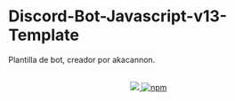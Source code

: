 # Discord-Bot-Javascript-v13-Template
Plantilla de bot, creador por akacannon.


<br>
<div align="center">
<a href="https://www.npmjs.com/package/create_discord_bot_v13">
<img src="https://img.shields.io/npm/v/create_discord_bot_v13?label=Version&logo=npm&style=for-the-badge">
</a>
<a href="https://www.npmjs.com/package/create_discord_bot_v13">
<img alt="npm" src="https://img.shields.io/npm/dw/create_discord_bot_v13?logo=npm&style=for-the-badge">
</a><br>
</div>
<br>

